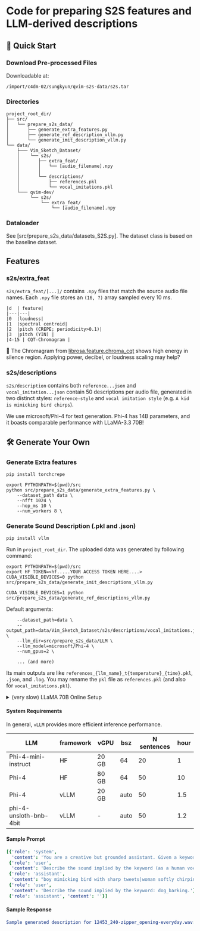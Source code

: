 # Code for preparing S2S features and LLM-derived descriptions


## 🚀 Quick Start

### Download Pre-processed Files 
Downloadable at:
```shell
/import/c4dm-02/sungkyun/qvim-s2s-data/s2s.tar
```

### Directories

```shell
project_root_dir/
├── src/
│   └── prepare_s2s_data/
│       ├── generate_extra_features.py
│       ├── generate_ref_description_vllm.py   
│       └── generate_imit_description_vllm.py
└── data/
    ├─── Vim_Sketch_Dataset/
    │    └── s2s/
    │       ├── extra_feat/
    │       │   └── [audio_filename].npy
    │       │
    │       └── descriptions/
    │           ├── references.pkl 
    │           └── vocal_imitations.pkl
    └─── qvim-dev/
         └── s2s/
             └── extra_feat/
                 └── [audio_filename].npy
```

### Dataloader

See [src/prepare_s2s_data/datasets_S2S.py]. The dataset class is based on the baseline dataset.


## Features
### s2s/extra_feat
`s2s/extra_feat/[...]/` contains `.npy` files that match the source audio file names. Each `.npy` file stores an `(16, ?)` array sampled every 10 ms. 

    |d  | feature| 
    |---|---|
    |0  |loudness|
    |1  |spectral centroid|
    |2  |pitch (CREPE; periodicity>0.1)|
    |3  |pitch (YIN) |
    |4-15 | CQT-Chromagram |
   🤔 The Chromagram from [librosa.feature.chroma_cqt](https://librosa.org/doc/main/generated/librosa.feature.chroma_cqt.html) shows high energy in silence region. Applying power, decibel, or loudness scaling may help?

### s2s/descriptions   
`s2s/description` contains both `reference...json` and `vocal_imitation...json` contain 50 descriptions per audio file, generated in two distinct styles: `reference-style` and `vocal imitation style` (e.g. `A kid is mimicking bird chirps`).

We use microsoft/Phi-4 for text generation. Phi-4 has 14B parameters, and it boasts comparable performance with LLaMA-3.3 70B!

## 🛠️ Generate Your Own

### Generate Extra features 
```shell
pip install torchcrepe
```

```shell
export PYTHONPATH=$(pwd)/src
python src/prepare_s2s_data/generate_extra_features.py \
    --dataset_path data \
    --nfft 1024 \
    --hop_ms 10 \
    --num_workers 8 \
```

### Generate Sound Description (.pkl and .json)

```shell
pip install vllm
```

Run in `project_root_dir`. The uploaded data was generated by following command:
```
export PYTHONPATH=$(pwd)/src
export HF_TOKEN=<hf.....YOUR ACCESS TOKEN HERE....>
CUDA_VISIBLE_DEVICES=0 python src/prepare_s2s_data/generate_imit_descriptions_vllm.py
```
```
CUDA_VISIBLE_DEVICES=1 python src/prepare_s2s_data/generate_ref_descriptions_vllm.py
```
Default arguments:
```shell
    --dataset_path=data \
    --output_path=data/Vim_Sketch_Dataset/s2s/descriptions/vocal_imitations.json \
    --llm_dir=src/prepare_s2s_data/LLM \ 
    --llm_model=microsoft/Phi-4 \ 
    --num_gpus=2 \
    
    ... (and more)
```

Its main outputs are like `references_{llm_name}_t{temperature}_{time}.pkl`, `.json`, and `.log`. 
You may rename the `pkl` file as `references.pkl` (and also for `vocal_imitations.pkl`).

<details>
<summary> (very slow) LLaMA 70B Online Setup </summary>

```shell
HF_HOME=src/prepare_s2s_data/LLM CUDA_VISIBLE_DEVICES=0,1,2 vllm serve unsloth/Llama-3.3-70B-Instruct-bnb-4bit \
--max-model-len=4096 \
--max-num-batched-token=65536  \
--gpu-memory-utilization=0.85 \
--max-num-seqs=256 \
--quantization=bitsandbytes \
--load-format=bitsandbytes \
--enable_prefix_caching  \
--num-scheduler-steps=2 \
--swap-space=4 \
--pipeline-parallel-size 3


HF_HOME=src/prepare_s2s_data/LLM CUDA_VISIBLE_DEVICES=0,1 vllm serve unsloth/Llama-3.3-70B-Instruct-bnb-4bit \
--max-model-len=4096 \
--max-num-batched-token=65536 \
--gpu-memory-utilization=0.85 \
--max-num-seqs=160 \
--quantization=bitsandbytes \
--load-format=bitsandbytes \
--enable_prefix_caching  \
--num-scheduler-steps=2 \
--swap-space=4 \
--pipeline-parallel-size 2
```

</details>


#### System Requirements
In general, `vLLM` provides more efficient inference performance.

LLM | framework| vGPU | bsz | N sentences | hour |
|---| --|---|-----|-------------|------|
Phi-4-mini-instruct | HF | 20 GB | 64 | 20 | 1 |
Phi-4 | HF |80 GB | 64 | 50 | 10 |
Phi-4 | vLLM | 20 GB | auto | 50 | 1.5 |
phi-4-unsloth-bnb-4bit | vLLM | - | auto | 50 | 1.2|

#### Sample Prompt
```yaml
[{'role': 'system',
  'content': 'You are a creative but grounded assistant. Given a keyword that implies a certain sound, generate up to 50 distinct English expressions that describe how a human might vocally imitate that sound. Do not number the expressions. Separate each expression with a vertical bar (|).You must include both mimicking expressions (such as onomatopoeia) and realistic descriptions of human vocal behavior. The first 10 expressions should be short, about 5 to 7 words. The next 10 can gradually grow longer, up to 12 words. If more natural variations exist beyond 20, continue generating them — up to 50 total. Clearly indicate that the sound is being imitated by a human — such as a man, woman, or child — and optionally include their vocal traits (e.g., pitch, age, tone). Use vivid, expressive language while remaining semantically faithful to the keyword. While animal sounds are the most common, the keyword may also refer to musical instruments (e.g., sitar plucking), environmental sounds (e.g., keyboard typing), or stylized sound effects used in film or animation. In all cases, emphasize how a human would vocally reproduce the essence of the sound.'},
 {'role': 'user',
  'content': 'Describe the sound implied by the keyword (as a human vocal imitation): Animal_Wild animals_Bird_Bird vocalization_bird call_bird song_Chirp_tweet.'},
 {'role': 'assistant',
  'content': "boy mimicking bird with sharp tweets|woman softly chirping like a songbird|man whistles bright finch-like notes|girl imitating forest chirp sounds|gentle tweeting made by young child|woman's lips trill like warblers|man vocalizing dawn chirps with rhythm|child's quick 'tweet-tweet' mimicry|soft mouth-made chirping by adult male|elderly woman whistling sparrow sounds|a young boy imitates cheerful bird song sounds|woman gently reproduces robin-like chirping patterns|deep-voiced man mimics low warbling tweets|a child whistles quick finch calls into the air|teenage girl creates soft bird call impressions|adult male's vocal imitation of forest chirping chorus|older man breathes out layered bird tweet sequences|a young girl mimics high-pitched sparrow chirps with lips|woman’s voice captures the melody of early bird songs|an expressive child recreates full morning bird chorus vocally|elderly man imitates chirps with trembling lips|little boy repeats rapid chirp patterns with breathy squeaks|woman whistles complex songbird rhythms with precision|man gruffly imitates parrot squawk sounds|young girl softly mimics woodland bird flutters|boy hums rising chirp melodies playfully|grandfather tries tweeting like a canary|mother recreates bird songs during bedtime play|teen mimics birds through whistling and tongue clicks|child mimics chirps with sharp inhaled squeaks"},
 {'role': 'user',
  'content': 'Describe the sound implied by the keyword: dog_barking.'},
 {'role': 'assistant', 'content': ''}]
 ```

#### Sample Response
```yaml
Sample generated description for 12453_240-zipper_opening-everyday.wav: ['Man mimics a zipper with a sharp "zip" sound. Woman produces a smooth "zipping" noise with her lips. Child imitates a zipper with a quick "zip-zip" sequence. Teenager whistles a high-pitched "zip" sound. Man uses his tongue to create a "zipping" effect. Woman clicks her tongue to replicate a zipper\'s motion. Child hums a "zipping" sound with a slight whistle. Man produces a "zip" sound by snapping his fingers. Woman mimics a zipper with a rhythmic "zip-zip" chant. Teenager uses a whistle to create a "zipping" noise. Man creates a "zipping" sound by rubbing his fingers together. Woman imitates a zipper with a continuous "zipping" hum. Child uses a kazoo to mimic the sound of a zipper. Man produces a "zip" sound by clicking his tongue sharply. Woman imitates a zipper with a smooth, continuous "zipping" noise. Teenager whistles a quick "zip-zip" sequence to mimic a zipper. Man uses his lips to create a "zipping" effect with a "zip-zip" rhythm. Woman mimics a zipper with a "zip" sound followed by a "zip-zip" sequence. Child imitates a zipper with a playful "zip-zip-zip" chant. Man creates a "zipping" sound by snapping his fingers in a quick rhythm. Woman uses her tongue to produce a sharp "zip" sound. Teenager hums a "zipping" noise with a slight whistle. Man imitates a zipper with a "zip-zip" sequence using his mouth. Woman creates a "zipping" sound by rubbing her fingers together. Child mimics a zipper with a "zip" sound followed by a "zip-zip" sequence. Man whistles a high-pitched "zip" sound to mimic a zipper. Woman uses a kazoo to create a "zipping" effect. Teenager produces a "zip" sound by clicking his tongue sharply. Man imitates a zipper with a smooth, continuous "zipping" hum. Woman creates a "zipping" sound by snapping her fingers in a quick rhythm. Child uses his lips to produce a "zipping" effect with a "zip-zip" rhythm. Man mimics a zipper with a playful "zip-zip-zip" chant. Woman imitates a zipper with a "zip" sound followed by a "zip-zip-zip" sequence. Teenager uses his tongue to create a sharp "zip" sound. Man whistles a high-pitched "zip" sound with a playful "vroom"']
```


